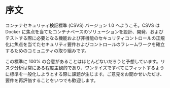 # 序文

コンテナセキュリティ検証標準 (CSVS) バージョン 1.0 へようこそ。CSVS は Docker に焦点を当てたコンテナベースのソリューションを設計、開発、およびテストする際に必要となる機能および非機能のセキュリティコントロールの正規化に焦点を当てたセキュリティ要件およびコントロールのフレームワークを確立するためのコミュニティの取り組みです。

この標準に 100% の合意があることはほとんどないだろうと予想しています。リスク分析は常にある程度主観的であり、ワンサイズですべてにフィットするように標準を一般化しようとする際に課題が生じます。ご意見をお聞かせいただき、要件を再評価することをいつでも歓迎します。
